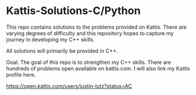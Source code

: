 ﻿# Kattis-Solutions-C/Python

This repo contains solutions to the problems provided on Kattis. There are varying degrees of difficulty and this repository hopes
to capture my journey in developing my C++ skills.

All solutions will primarily be provided in C++. 

Goal: The goal of this repo is to strengthen my C++ skills. There are hundreds of problems open available on kattis.com. I will also link
my Kattis profile here.

https://open.kattis.com/users/justin-lutz?status=AC
